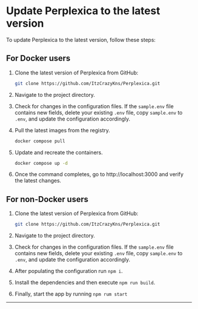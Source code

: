 # Update Perplexica to the latest version

To update Perplexica to the latest version, follow these steps:

## For Docker users

1. Clone the latest version of Perplexica from GitHub:

   ```bash
   git clone https://github.com/ItzCrazyKns/Perplexica.git
   ```

2. Navigate to the project directory.

3. Check for changes in the configuration files. If the `sample.env` file contains new fields, delete your existing `.env` file, copy `sample.env` to `.env`, and update the configuration accordingly.

4. Pull the latest images from the registry.

   ```bash
   docker compose pull
   ```

5. Update and recreate the containers.

   ```bash
   docker compose up -d
   ```

6. Once the command completes, go to http://localhost:3000 and verify the latest changes.

## For non-Docker users

1. Clone the latest version of Perplexica from GitHub:

   ```bash
   git clone https://github.com/ItzCrazyKns/Perplexica.git
   ```

2. Navigate to the project directory.

3. Check for changes in the configuration files. If the `sample.env` file contains new fields, delete your existing `.env` file, copy `sample.env` to `.env`, and update the configuration accordingly.
4. After populating the configuration run `npm i`.
5. Install the dependencies and then execute `npm run build`.
6. Finally, start the app by running `npm rum start`

---
